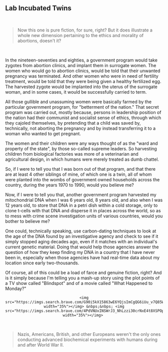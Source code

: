 ## Lab Incubated Twins

<br>

>Now this one is pure fiction, for sure, right? But it does illustrate a whole new dimension pertaining to the ethics and morality of abortions, doesn't it? 

<br>

In the nineteen-seventies and eighties, a government program would take zygotes from abortion clinics, and implant them in surrogate women. The women who would go to abortion clinics, would be told that their unwanted pregnancy was terminated. And other women who were in need of fertility treatment, would be told that they were being given a healthy fertilized egg. The harvested zygote would be implanted into the uterus of the surrogate woman, and in some cases, it would be successfully carried to term. 

All those gullible and unassuming women were basically farmed by the particular government program, for "betterment of the nation." That secret program was carried out, mostly because, persons in leadership position of the nation had their communist and socialist sense of ethics, through which they cajoled themselves, by pretending that a child was saved by, technically, not aborting the pregnancy and by instead transferring it to a woman who wanted to get pregnant. 

The women and their children were any ways thought of as the "ward and property of the state", by those so-called supreme leaders. So harvesting children from biological factories was more of a veterinarian and agricultural design, in which humans were merely treated as dumb chattel.  

So, if I were to tell you that I was born out of that program, and that there are at least 4 other siblings of mine, of which one is a twin, all of whom were planted into the wombs of government owned households across the country, during the years 1970 to 1990, would you believe me? 

Now, if I were to tell you that, another government program harvested my mitochondrial DNA when I was 6 years old, 8 years old, and also when I was 12 years old, to store that DNA in a petri dish within a cold storage, only to clone t-cells with that DNA and disperse it in places across the world, so as to mess with crime scene investigation units of various countries, would you bother to believe me? 

One could, technically speaking, use carbon-dating techniques to look at the age of the DNA found by an investigative agency and check to see if it simply stopped aging decades ago, even if it matches with an individual's current genetic material. Doing that would help those agencies answer the question of how they keep finding my DNA in a country that I have never been in, especially when those agencies have had real-time data about my location since early two-thousands. 

Of course, all of this could be a load of farce and genuine fiction, right? And is it simply because I'm telling you a mash-up story using the plot points of a TV show called "Blindspot" and of a movie called "What Happened to Monday?" 

<div align=center>

	<img src="https://imgs.search.brave.com/G90i5kX15863wE6YQjsImCgQG6iUu_v7Q85WuNNiQpI/rs:fit:860:0:0:0/g:ce/aHR0cHM6Ly9tLm1l/ZGlhLWFtYXpvbi5j/b20vaW1hZ2VzL00v/TVY1Qk5EZGhaREEy/TVRZdE4yRXlZaTAw/T0RrNExXSTNObVV0/TWpNNE56azVPRFkx/TnpWbVhrRXlYa0Zx/Y0djQC5qcGc" width="35%"></img> &nbps;&nbps; <img src="https://imgs.search.brave.com/4PdVNUxINSWrJ3_NhLzzi30crNxE4t8XSPOpLZiiU4M/rs:fit:860:0:0:0/g:ce/aHR0cHM6Ly9zdGF0/aWMxLmNvbGxpZGVy/aW1hZ2VzLmNvbS93/b3JkcHJlc3Mvd3At/Y29udGVudC91cGxv/YWRzLzIwMTcvMDgv/d2hhdC1oYXBwZW5l/ZC10by1tb25kYXkt/bm9vbWktcmFwYWNl/LTYwMHg0MjAuanBn" width="35%"></img> 

</div>

<br>

>Nazis, Americans, British, and other Europeans weren't the only ones conducting advanced biochemical experiments with humans during and after World War II. 